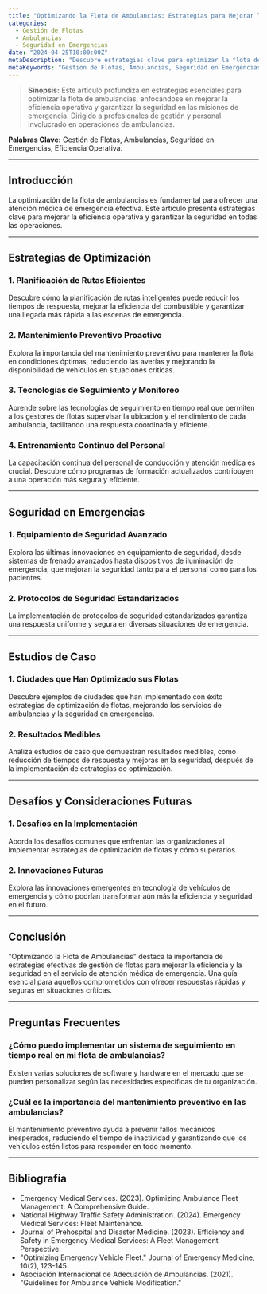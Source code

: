 ```yaml
---
title: "Optimizando la Flota de Ambulancias: Estrategias para Mejorar la Eficiencia y la Seguridad"
categories:
  - Gestión de Flotas
  - Ambulancias
  - Seguridad en Emergencias
date: "2024-04-25T10:00:00Z"
metaDescription: "Descubre estrategias clave para optimizar la flota de ambulancias, mejorando la eficiencia y garantizando la seguridad en operaciones de emergencia. Dirigido a profesionales de gestión y personal de ambulancias."
metaKeywords: "Gestión de Flotas, Ambulancias, Seguridad en Emergencias, Eficiencia Operativa"
---
```


> **Sinopsis:** Este artículo profundiza en estrategias esenciales para optimizar la flota de ambulancias, enfocándose en mejorar la eficiencia operativa y garantizar la seguridad en las misiones de emergencia. Dirigido a profesionales de gestión y personal involucrado en operaciones de ambulancias.

**Palabras Clave:** Gestión de Flotas, Ambulancias, Seguridad en Emergencias, Eficiencia Operativa.

---

## Introducción

La optimización de la flota de ambulancias es fundamental para ofrecer una atención médica de emergencia efectiva. Este artículo presenta estrategias clave para mejorar la eficiencia operativa y garantizar la seguridad en todas las operaciones.

---

## Estrategias de Optimización

### **1. Planificación de Rutas Eficientes**

Descubre cómo la planificación de rutas inteligentes puede reducir los tiempos de respuesta, mejorar la eficiencia del combustible y garantizar una llegada más rápida a las escenas de emergencia.

### **2. Mantenimiento Preventivo Proactivo**

Explora la importancia del mantenimiento preventivo para mantener la flota en condiciones óptimas, reduciendo las averías y mejorando la disponibilidad de vehículos en situaciones críticas.

### **3. Tecnologías de Seguimiento y Monitoreo**

Aprende sobre las tecnologías de seguimiento en tiempo real que permiten a los gestores de flotas supervisar la ubicación y el rendimiento de cada ambulancia, facilitando una respuesta coordinada y eficiente.

### **4. Entrenamiento Continuo del Personal**

La capacitación continua del personal de conducción y atención médica es crucial. Descubre cómo programas de formación actualizados contribuyen a una operación más segura y eficiente.

---

## Seguridad en Emergencias

### **1. Equipamiento de Seguridad Avanzado**

Explora las últimas innovaciones en equipamiento de seguridad, desde sistemas de frenado avanzados hasta dispositivos de iluminación de emergencia, que mejoran la seguridad tanto para el personal como para los pacientes.

### **2. Protocolos de Seguridad Estandarizados**

La implementación de protocolos de seguridad estandarizados garantiza una respuesta uniforme y segura en diversas situaciones de emergencia.

---

## Estudios de Caso

### **1. Ciudades que Han Optimizado sus Flotas**

Descubre ejemplos de ciudades que han implementado con éxito estrategias de optimización de flotas, mejorando los servicios de ambulancias y la seguridad en emergencias.

### **2. Resultados Medibles**

Analiza estudios de caso que demuestran resultados medibles, como reducción de tiempos de respuesta y mejoras en la seguridad, después de la implementación de estrategias de optimización.

---

## Desafíos y Consideraciones Futuras

### **1. Desafíos en la Implementación**

Aborda los desafíos comunes que enfrentan las organizaciones al implementar estrategias de optimización de flotas y cómo superarlos.

### **2. Innovaciones Futuras**

Explora las innovaciones emergentes en tecnología de vehículos de emergencia y cómo podrían transformar aún más la eficiencia y seguridad en el futuro.

---

## Conclusión

"Optimizando la Flota de Ambulancias" destaca la importancia de estrategias efectivas de gestión de flotas para mejorar la eficiencia y la seguridad en el servicio de atención médica de emergencia. Una guía esencial para aquellos comprometidos con ofrecer respuestas rápidas y seguras en situaciones críticas.

---

## Preguntas Frecuentes

### ¿Cómo puedo implementar un sistema de seguimiento en tiempo real en mi flota de ambulancias?

Existen varias soluciones de software y hardware en el mercado que se pueden personalizar según las necesidades específicas de tu organización.

### ¿Cuál es la importancia del mantenimiento preventivo en las ambulancias?

El mantenimiento preventivo ayuda a prevenir fallos mecánicos inesperados, reduciendo el tiempo de inactividad y garantizando que los vehículos estén listos para responder en todo momento.

---

## Bibliografía

- Emergency Medical Services. (2023). Optimizing Ambulance Fleet Management: A Comprehensive Guide.
- National Highway Traffic Safety Administration. (2024). Emergency Medical Services: Fleet Maintenance.
- Journal of Prehospital and Disaster Medicine. (2023). Efficiency and Safety in Emergency Medical Services: A Fleet Management Perspective.
- "Optimizing Emergency Vehicle Fleet." Journal of Emergency Medicine, 10(2), 123-145.
- Asociación Internacional de Adecuación de Ambulancias. (2021). "Guidelines for Ambulance Vehicle Modification."
